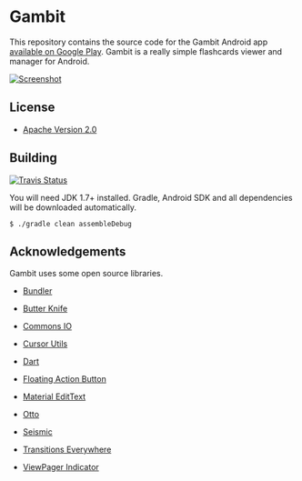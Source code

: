 # Gambit

This repository contains the source code for the Gambit Android app
[available on Google Play][Google Play link].
Gambit is a really simple flashcards viewer and manager for Android.

[![Screenshot][Screenshot image]][Google Play link]

## License

* [Apache Version 2.0][Apache link]

## Building

[![Travis Status][Travis image]][Travis link]

You will need JDK 1.7+ installed.
Gradle, Android SDK and all dependencies will be downloaded automatically.

```
$ ./gradle clean assembleDebug
```

## Acknowledgements

Gambit uses some open source libraries.

* [Bundler][Bundler link]
* [Butter Knife][Butter Knife link]
* [Commons IO][Commons IO link]
* [Cursor Utils][Cursor Utils link]
* [Dart][Dart link]
* [Floating Action Button][Floating Action Button link]
* [Material EditText][Material EditText link]
* [Otto][Otto link]
* [Seismic][Seismic link]
* [Transitions Everywhere][Transitions Everywhere link]
* [ViewPager Indicator][ViewPager Indicator link]


  [Apache link]: http://www.apache.org/licenses/LICENSE-2.0.html
  [Google Play link]: https://play.google.com/store/apps/details?id=ru.ming13.gambit
  [Travis link]: https://travis-ci.org/ming13/to-the-moon

  [Bundler link]: https://github.com/f2prateek/bundler
  [Butter Knife link]: https://github.com/JakeWharton/butterknife
  [Commons IO link]: http://commons.apache.org/proper/commons-io
  [Cursor Utils link]: https://github.com/venmo/cursor-utils
  [Dart link]: https://github.com/f2prateek/dart
  [Floating Action Button link]: https://github.com/makovkastar/FloatingActionButton
  [Material EditText link]: https://github.com/rengwuxian/MaterialEditText
  [Otto link]: http://square.github.com/otto
  [Seismic link]: https://github.com/square/seismic
  [Transitions Everywhere link]: https://github.com/andkulikov/transitions-everywhere
  [ViewPager Indicator link]: https://github.com/JakeWharton/ViewPagerIndicator

  [Screenshot image]: https://f.cloud.github.com/assets/200401/2264233/a10084aa-9e6f-11e3-90f7-f4bd5dcceb14.png
  [Travis image]: https://travis-ci.org/ming13/gambit.svg?branch=master
